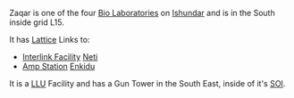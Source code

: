 Zaqar is one of the four [Bio Laboratories](../locations/Bio_Laboratory.md) on
[Ishundar](../locations/Ishundar.md) and is in the South inside grid L15.

It has [Lattice](../terminology/Lattice.md) Links to:

- [Interlink Facility](../locations/Interlink.md) [Neti](Neti.md)
- [Amp Station](../locations/Amp_Station.md) [Enkidu](Enkidu.md)

It is a [LLU](../terminology/Lattice_Logic_Unit.md) Facility and has a Gun Tower
in the South East, inside of it's [SOI](../locations/Sphere_of_Influence.md).
